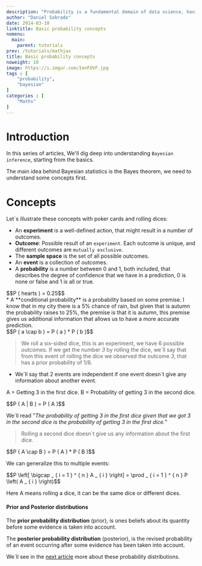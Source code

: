 ```yaml
---
description: "Probability is a fundamental domain of data science, having sound foundations on this topic will help us climb the ladder to master Bayesian inference and other machine learning methods that have their roots in probability theory. We'll start with essential concepts like an outcome, conditional probability, joint probability etc. "
author: "Daniel Sobrado"
date: 2014-03-10
linktitle: Basic probability concepts
nomenu:
  main:
    parent: tutorials
prev: /tutorials/mathjax
title: Basic probability concepts
noweight: 10
image: https://i.imgur.com/IenFUVF.jpg
tags : [
    "probability",
    "bayesian"
]
categories : [
    "Maths"
]
---
```


# Introduction

In this series of articles, We'll dig deep into understanding `Bayesian inference`, starting from the basics.

The main idea behind Bayesian statistics is the Bayes theorem, we need to understand some concepts first.

# Concepts

Let´s illustrate these concepts with poker cards and rolling dices:

* An **experiment** is a well-defined action, that might result in a number of outcomes.
* **Outcome**: Possible result of an `experiment`. Each outcome is unique, and different outcomes are `mutually exclusive`.
* The **sample space** is the set of all possible outcomes.
* An **event** is a collection of outcomes.
* A **probability** is a number between 0 and 1, both included, that describes the degree of confidence that we have in a prediction, 0 is none or false and 1 is all or true.
<div id="el"><span>$$P ( hearts ) = 0.25$$</span></div>
* A **conditional probability** is a probability based on some premise. I know that in my city there is a 5% chance of rain, but given that is autumn the probability raises to 25%, the premise is that it is autumn, this premise gives us additional information that allows us to have a more accurate prediction.
<div id="el"><span>$$P ( a \cap b ) = P ( a ) * P ( b )$$</span></div>


> We roll a six-sided dice, this is an experiment, we have 6 possible outcomes. If we get the number *3* by rolling the dice, we´ll say that from this event of rolling the dice we observed the outcome *3*, that has a prior probability of 1/6. 

* We´ll say that 2 events are independent if one event doesn´t give any information about another event. 

A = Getting 3 in the first dice.
B = Probability of getting 3 in the second dice.
<div id="el"><span>$$P ( A | B ) = P ( A )$$</span></div>

We´ll read "*The probability of getting 3 in the first dice given that we got 3 in the second dice is the probability of getting 3 in the first dice.*"

> Rolling a second dice doesn´t give us any information about the first dice.

<div id="el"><span>$$P ( A \cap B ) = P ( A ) * P ( B )$$</span></div>

We can generalize this to multiple events:
<div id="el"><span>$$P \left[ \bigcap _ { i = 1 } ^ { n } A _ { i } \right] = \prod _ { i = 1 } ^ { n } P \left( A _ { i } \right)$$</span></div>

Here A means rolling a dice, it can be the same dice or different dices.

#### Prior and Posterior distributions


The **prior probability distribution** (prior), is ones beliefs about its quantity before some evidence is taken into account.

The **posterior probability distribution** (posterior), is the revised probability of an event occurring after some evidence has been taken into account.

We´ll see in the [next article](https://www.danielsobrado.com/post/prior-and-posterior-distributions/) more about these probability distributions.
